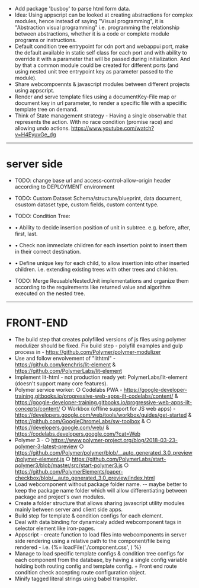 - Add package 'busboy' to parse html form data.
- Idea: Using appscript can be looked at creating abstractions for complex modules, hence instead of saying "Visual programming", it is "Abstraction visual programming" i.e. programming the relationship between abstractions, whether it is a code or complete module programs or instructions.
- Default condition tree entrypoint for cdn port and webappui port, make the default available in static self class for each port and with ability to override it with a parameter that will be passed during initialization. And by that a common module could be created for different ports (and using nested unit tree entrypoint key as parameter passed to the module).
- Share webcompoennts & javascript modules between different projects using appscript.
- Render and serve template files using a documentKey-File map or document key in url parameter, to render a specific file with a speciific template tree on demand.
- Think of State management strategy - Having a single observable that represents the action. With no race condition (promise race) and allowing undo actions. https://www.youtube.com/watch?v=H4EyuvGe_dg


___
# server side 
-  TODO: change base url and access-control-allow-origin header according to DEPLOYMENT environment

-  TODO: Custom Dataset Schema/structure/blueprint, data document, csustom dataset type, custom fields, custom content type.
-  TODO: Condition Tree:
-  • Ability to decide insertion position of unit in subtree. e.g. before, after, first, last.
-  • Check non immediate children for each insertion point to insert them in their correct destination.
- • Define unique key for each child, to allow insertion into other inserted children. i.e. extending existing trees with other trees and children.
-  TODO: Merge ReusableNestedUnit implementations and organize them according to the requirements like returned value and algorithm executed on the nested tree.

___
# FRONT-END
- The build step that creates polyfilled versions of js files using polymer modulizer should be fixed. Fix build step - polyfill examples and gulp process in - https://github.com/Polymer/polymer-modulizer
- Use and follow envolvement of "lithtml" - https://github.com/kenchris/lit-element & https://github.com/PolymerLabs/lit-element
- Implement lit-html - not production ready yet: PolymerLabs/lit-element (doesn't support many core features).
- Polymer service worker:
	○ Codelabs PWA - https://google-developer-training.gitbooks.io/progressive-web-apps-ilt-codelabs/content/ & https://google-developer-training.gitbooks.io/progressive-web-apps-ilt-concepts/content/
	○ Workbox (offline support for JS web apps) - https://developers.google.com/web/tools/workbox/guides/get-started & https://github.com/GoogleChromeLabs/sw-toolbox & 
	○ https://developers.google.com/web/ & https://codelabs.developers.google.com/?cat=Web
- Polymer 3 - 
	○ https://www.polymer-project.org/blog/2018-03-23-polymer-3-latest-preview
	○ https://github.com/Polymer/polymer/blob/__auto_generated_3.0_preview/polymer-element.js
	○ https://github.com/PolymerLabs/start-polymer3/blob/master/src/start-polymer3.js
	○ https://github.com/PolymerElements/paper-checkbox/blob/__auto_generated_3.0_preview/index.html
- Load webcomponent without package folder name. -- maybe better to keep the package name folder which will allow differentiating between package and project's own modules.
- Create a folder structure that allows sharing javascript utility modules mainly between server and client side apps.
- Build step for template & condition configs for each element.
-  Deal with data binding for dynamicaly added webcomponent tags in selector element like iron-pages.
- Appscript - create function to load files into webcomponents in server side rendering using a relative path to the component/file being rendered - i.e. {%= loadFile('./component.css', <pattern>) %}
- Manage to load specific template configs & condition tree configs for each component from the database, by having a single config variable holding both routing config and template config. + Front end route condition check accepting route configuration object.
- Minify tagged literal strings using babel transpiler.



